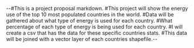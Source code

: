 --#This is a project proposal markdown.
#This project will show the energy use of the top 10 most populated countries in the world.
#Data will be gathered about what type of energy is used for each country.
#What percentage of each type of energy is being used for each country.
#I will create a csv that has the data for these specific countries stats.
#This data will be joined with a vector layer of each countries shapefile.--

